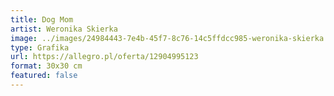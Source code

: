 ```yaml
---
title: Dog Mom
artist: Weronika Skierka
image: ../images/24984443-7e4b-45f7-8c76-14c5ffdcc985-weronika-skierka.jpeg
type: Grafika
url: https://allegro.pl/oferta/12904995123
format: 30x30 cm
featured: false
---
```

